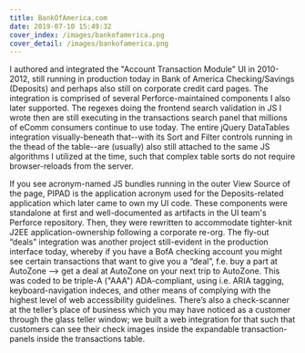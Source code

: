 ```yaml
---
title: BankOfAmerica.com
date: 2019-07-10 15:49:32
cover_index: /images/bankofamerica.png
cover_detail: /images/bankofamerica.png
---
```


I authored and integrated the "Account Transaction Module" UI in 2010-2012, still running in production today in Bank of America Checking/Savings (Deposits) and perhaps also still on corporate credit card pages. The integration is comprised of several Perforce-maintained components I also later supported. The regexes doing the frontend search validation in JS I wrote then are still executing in the transactions search panel that millions of eComm consumers continue to use today. The entire jQuery DataTables integration visually-beneath that--with its Sort and Filter controls running in the thead of the table--are (usually) also still attached to the same JS algorithms I utilized at the time, such that complex table sorts do not require browser-reloads from the server.

If you see acronym-named JS bundles running in the outer View Source of the page, PIPAD is the application acronym used for the Deposits-related application which later came to own my UI code. These components were standalone at first and well-documented as artifacts in the UI team's Perforce repository. Then, they were rewritten to accommodate tighter-knit J2EE application-ownership following a corporate re-org. The fly-out “deals” integration was another project still-evident in the production interface today, whereby if you have a BofA checking account you might see certain transactions that want to give you a “deal”, f.e. buy a part at AutoZone --> get a deal at AutoZone on your next trip to AutoZone. This was coded to be triple-A ("AAA") ADA-compliant, using i.e. ARIA tagging, keyboard-navigation indeces, and other means of complying with the highest level of web accessibility guidelines. There’s also a check-scanner at the teller’s place of business which you may have noticed as a customer through the glass teller window; we built a web integration for that such that customers can see their check images inside the expandable transaction-panels inside the transactions table.
